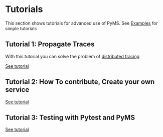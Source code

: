 # Tutorials

This section shows tutorials for advanced use of PyMS. See [Examples](examples.md) for simple tutorials

## Tutorial 1: Propagate Traces
With this tutorial you can solve the problem of [distributed tracing](https://microservices.io/patterns/observability/distributed-tracing.html)

[See tutorial](tutorial_propagate_traces.md)


## Tutorial 2: How To contribute, Create your own service

[See tutorial](tutorial_create_services.md)

## Tutorial 3: Testing with Pytest and PyMS

[See tutorial](tutorial_testing.md)